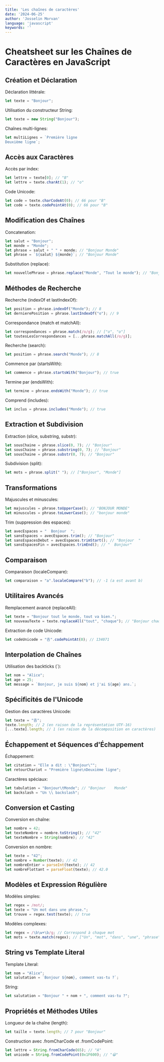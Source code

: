 ```yaml
---
title: 'Les chaînes de caractères'
date: '2024-06-25'
author: 'Josselin Morvan'
language: 'javascript'
keywords: ''
---
```


# Cheatsheet sur les Chaînes de Caractères en JavaScript
## Création et Déclaration

Déclaration littérale:

```javascript
let texte = "Bonjour";
```

Utilisation du constructeur String:

```javascript
let texte = new String("Bonjour");
```

Chaînes multi-lignes:

```javascript
let multiLignes = `Première ligne
Deuxième ligne`;
```

## Accès aux Caractères

Accès par index:

```javascript
let lettre = texte[0]; // "B"
let lettre = texte.charAt(1); // "o"
```

Code Unicode:

```javascript
let code = texte.charCodeAt(0); // 66 pour "B"
let code = texte.codePointAt(0); // 66 pour "B"
```

## Modification des Chaînes

Concatenation:

```javascript
let salut = "Bonjour";
let monde = "Monde";
let phrase = salut + " " + monde; // "Bonjour Monde"
let phrase = `${salut} ${monde}`; // "Bonjour Monde"
```

Substitution (replace):

```javascript
let nouvellePhrase = phrase.replace("Monde", "Tout le monde"); // "Bonjour Tout le monde"
```

## Méthodes de Recherche

Recherche (indexOf et lastIndexOf):

```javascript
let position = phrase.indexOf("Monde"); // 8
let dernierePosition = phrase.lastIndexOf("o"); // 9
```

Correspondance (match et matchAll):

```javascript
let correspondances = phrase.match(/o/g); // ["o", "o"]
let toutesLesCorrespondances = [...phrase.matchAll(/o/g)];
```

Recherche (search):

```javascript
let position = phrase.search("Monde"); // 8
```

Commence par (startsWith):

```javascript
let commence = phrase.startsWith("Bonjour"); // true
```

Termine par (endsWith):

```javascript
let termine = phrase.endsWith("Monde"); // true
```

Comprend (includes):

```javascript
let inclus = phrase.includes("Monde"); // true
```

## Extraction et Subdivision

Extraction (slice, substring, substr):

```javascript
let sousChaine = phrase.slice(0, 7); // "Bonjour"
let sousChaine = phrase.substring(0, 7); // "Bonjour"
let sousChaine = phrase.substr(0, 7); // "Bonjour"
```

Subdivision (split):

```javascript
let mots = phrase.split(" "); // ["Bonjour", "Monde"]
```

## Transformations

Majuscules et minuscules:

```javascript
let majuscules = phrase.toUpperCase(); // "BONJOUR MONDE"
let minuscules = phrase.toLowerCase(); // "bonjour monde"
```

Trim (suppression des espaces):

```javascript
let avecEspaces = "  Bonjour  ";
let sansEspaces = avecEspaces.trim(); // "Bonjour"
let sansEspacesDebut = avecEspaces.trimStart(); // "Bonjour  "
let sansEspacesFin = avecEspaces.trimEnd(); // "  Bonjour"
```

## Comparaison

Comparaison (localeCompare):

```javascript
let comparaison = "a".localeCompare("b"); // -1 (a est avant b)
```

## Utilitaires Avancés

Remplacement avancé (replaceAll):

```javascript
let texte = "Bonjour tout le monde, tout va bien.";
let nouveauTexte = texte.replaceAll("tout", "chaque"); // "Bonjour chaque le monde, chaque va bien."
```

Extraction de code Unicode:

```javascript
let codeUnicode = "𠮷".codePointAt(0); // 134071
```

## Interpolation de Chaînes

Utilisation des backticks (`):

```javascript
let nom = "Alice";
let age = 25;
let message = `Bonjour, je suis ${nom} et j'ai ${age} ans.`;
```

## Spécificités de l'Unicode

Gestion des caractères Unicode:

```javascript
let texte = "𠮷";
texte.length; // 2 (en raison de la représentation UTF-16)
[...texte].length; // 1 (en raison de la décomposition en caractères)
```

## Échappement et Séquences d'Échappement

Échappement:

```javascript
let citation = "Elle a dit : \"Bonjour\"";
let retourChariot = "Première ligne\nDeuxième ligne";
```

Caractères spéciaux:

```javascript
let tabulation = "Bonjour\tMonde"; // "Bonjour    Monde"
let backslash = "Un \\ backslash";
```

## Conversion et Casting

Conversion en chaîne:

```javascript
let nombre = 42;
let texteNombre = nombre.toString(); // "42"
let texteNombre = String(nombre); // "42"
```

Conversion en nombre:

```javascript
let texte = "42";
let nombre = Number(texte); // 42
let nombreEntier = parseInt(texte); // 42
let nombreFlottant = parseFloat(texte); // 42.0
```

## Modèles et Expression Régulière

Modèles simples:

```javascript
let regex = /mot/;
let texte = "Un mot dans une phrase.";
let trouve = regex.test(texte); // true
```

Modèles complexes:

```javascript
let regex = /\b\w+\b/g; // Correspond à chaque mot
let mots = texte.match(regex); // ["Un", "mot", "dans", "une", "phrase"]
```

## String vs Template Literal

Template Literal:

```javascript
let nom = "Alice";
let salutation = `Bonjour ${nom}, comment vas-tu ?`;
```

String:

```javascript
let salutation = "Bonjour " + nom + ", comment vas-tu ?";
```

## Propriétés et Méthodes Utiles
Longueur de la chaîne (length):

```javascript
let taille = texte.length; // 7 pour "Bonjour"
```

Construction avec .fromCharCode et .fromCodePoint:

```javascript
let lettre = String.fromCharCode(65); // "A"
let unicode = String.fromCodePoint(0x1F600); // "😀"
```
